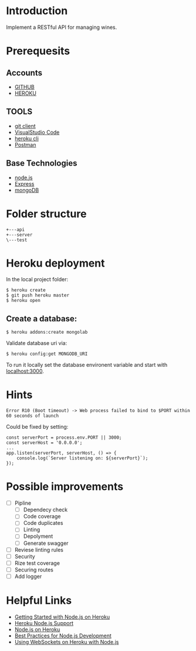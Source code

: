 # Introduction

Implement a RESTful API for managing wines. 

# Prerequesits
## Accounts
- [GITHUB](https://github.com/)
- [HEROKU](https://www.heroku.com/)

## TOOLS
- [git client](https://git-scm.com/)
- [VisualStudio Code](https://code.visualstudio.com/)
- [heroku cli](https://devcenter.heroku.com/articles/heroku-cli)
- [Postman](https://www.getpostman.com/)

## Base Technologies
- [node.js](https://nodejs.org/en/)
- [Express](http://expressjs.com/)
- [mongoDB](https://www.mongodb.com/)

# Folder structure
```
+---api
+---server
\---test
```

# Heroku deployment
In the local project folder:
```
$ heroku create
$ git push heroku master
$ heroku open
```
## Create a database:
```
$ heroku addons:create mongolab
```
Validate database uri via:
```
$ heroku config:get MONGODB_URI
```

To run it locally set the database environent variable and start with [localhost:3000](http://localhost:3000/).

# Hints
```
Error R10 (Boot timeout) -> Web process failed to bind to $PORT within 60 seconds of launch
```
Could be fixed by setting:
```
const serverPort = process.env.PORT || 3000;
const serverHost = '0.0.0.0';
...
app.listen(serverPort, serverHost, () => {
    console.log(`Server listening on: ${serverPort}`);
});
```

# Possible improvements

- [ ] Pipline
	- [ ] Dependecy check
	- [ ] Code coverage
	- [ ] Code duplicates
	- [ ] Linting
	- [ ] Depolyment
	- [ ] Generate swagger
- [ ] Reviese linting rules
- [ ] Security
- [ ] Rize test coverage
- [ ] Securing routes
- [ ] Add logger

# Helpful Links
- [Getting Started with Node.js on Heroku](https://devcenter.heroku.com/articles/getting-started-with-nodejs)
- [Heroku Node.js Support](https://devcenter.heroku.com/articles/nodejs-support)
- [Node.js on Heroku](https://devcenter.heroku.com/categories/nodejs)
- [Best Practices for Node.js Development](https://devcenter.heroku.com/articles/node-best-practices)
- [Using WebSockets on Heroku with Node.js](https://devcenter.heroku.com/articles/node-websockets)